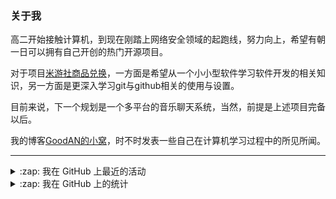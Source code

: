 ### 关于我

高二开始接触计算机，到现在刚踏上网络安全领域的起跑线，努力向上，希望有朝一日可以拥有自己开创的热门开源项目。

对于项目[米游社商品兑换](https://github.com/GOOD-AN/Mys-Exchange-Goods)，一方面是希望从一个小小型软件学习软件开发的相关知识，另一方面是更深入学习git与github相关的使用与设置。

目前来说，下一个规划是一个多平台的音乐聊天系统，当然，前提是上述项目完备以后。

我的博客[GoodAN的小窝](https://blog.goodant.top/)，时不时发表一些自己在计算机学习过程中的所见所闻。

---

<details>
  <summary>:zap: 我在 GitHub 上最近的活动</summary>
  
<!--START_SECTION:activity-->
1. 🔒 Closed issue [#609](https://github.com/yoimiya-kokomi/miao-plugin/issues/609) in [yoimiya-kokomi/miao-plugin](https://github.com/yoimiya-kokomi/miao-plugin)
2. 🗣 Commented on [#97](https://github.com/icqqjs/icqq/issues/97#issuecomment-1637030005) in [icqqjs/icqq](https://github.com/icqqjs/icqq)
3. 🗣 Commented on [#97](https://github.com/icqqjs/icqq/issues/97#issuecomment-1635544721) in [icqqjs/icqq](https://github.com/icqqjs/icqq)
4. ❗ Opened issue [#97](https://github.com/icqqjs/icqq/issues/97) in [icqqjs/icqq](https://github.com/icqqjs/icqq)
5. 🗣 Commented on [#686](https://github.com/SocialSisterYi/bilibili-API-collect/issues/686#issuecomment-1630258472) in [SocialSisterYi/bilibili-API-collect](https://github.com/SocialSisterYi/bilibili-API-collect)
<!--END_SECTION:activity-->

</details>

<details>
<summary>:zap: 我在 GitHub 上的统计</summary>

![GOOD-AN's github stats](https://github-readme-stats-umber-theta.vercel.app/api?username=GOOD-AN&count_private=true&show_icons=true&include_all_commits=true&line_height=28&card_width=400px) ![Top Langs](https://github-readme-stats-umber-theta.vercel.app/api/top-langs/?username=GOOD-AN&&layout=compact&&langs_count=6&&exclude_repo=GOOD-AN.github.io,GOOD-AN,github-readme-stats,test)
</details>
